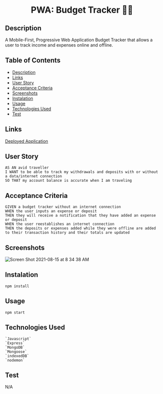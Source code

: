  <h1 align="center"> PWA: Budget Tracker 🙋‍♀️ </h1>
 
## Description

A Mobile-First, Progressive Web Application Budget Tracker that allows a user to track income and expenses online and offline.

## Table of Contents
- [Description](#Description)
- [Links](#Links) 
- [User Story](#Userstory) 
- [Acceptance Criteria](Acceptancecriteria)
- [Screenshots](#Screenshots)
- [Instalation](#Instalation)
- [Usage](#Usage)
- [Technologies Used](#TechnologiesUsed)
- [Test](#Test)

## Links

[Deployed Application](https://cryptic-escarpment-79672.herokuapp.com/)

## User Story
```
AS AN avid traveller
I WANT to be able to track my withdrawals and deposits with or without a data/internet connection
SO THAT my account balance is accurate when I am traveling
```

## Acceptance Criteria 
```
GIVEN a budget tracker without an internet connection
WHEN the user inputs an expense or deposit
THEN they will receive a notification that they have added an expense or deposit
WHEN the user reestablishes an internet connection
THEN the deposits or expenses added while they were offline are added to their transaction history and their totals are updated
```


## Screenshots
![Screen Shot 2021-08-15 at 8 34 38 AM](https://user-images.githubusercontent.com/79331882/129479155-de341d1e-33ef-4248-a737-4e3e07e3b643.png)

## Instalation 
`npm install`

## Usage 
`npm start`

## Technologies Used
```
`Javascript`
`Express`
`MongoDB`
`Mongoose`
`indexedDB`
`nodemon`
```


## Test
N/A
